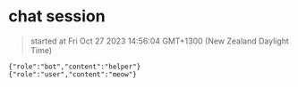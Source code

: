 # chat session


> started at Fri Oct 27 2023 14:56:04 GMT+1300 (New Zealand Daylight Time)

```
{"role":"bot","content":"helper"}
{"role":"user","content":"meow"}
